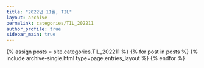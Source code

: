 ```yaml
---
title: "2022년 11월, TIL"
layout: archive
permalink: categories/TIL_202211
author_profile: true
sidebar_main: true
---
```



{% assign posts = site.categories.TIL_202211 %}
{% for post in posts %} {% include archive-single.html type=page.entries_layout %} {% endfor %}